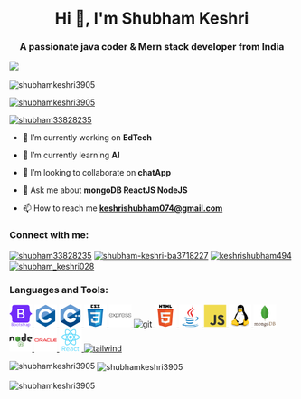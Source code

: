 <h1 align="center">Hi 👋, I'm Shubham Keshri</h1>
<h3 align="center">A passionate java coder & Mern stack developer from India</h3>
<img src="https://media1.giphy.com/media/qgQUggAC3Pfv687qPC/giphy.gif?cid=6c09b95216n9immtg2oixof0j7scselcamdq6i72pgo6zv78&ep=v1_gifs_search&rid=giphy.gif&ct=g" />
<p align="left"> <img src="https://komarev.com/ghpvc/?username=shubhamkeshri3905&label=Profile%20views&color=0e75b6&style=flat" alt="shubhamkeshri3905" /> </p>

<p align="left"> <a href="https://github.com/ryo-ma/github-profile-trophy"><img src="https://github-profile-trophy.vercel.app/?username=shubhamkeshri3905" alt="shubhamkeshri3905" /></a> </p>

<p align="left"> <a href="https://twitter.com/shubham33828235" target="blank"><img src="https://img.shields.io/twitter/follow/shubham33828235?logo=twitter&style=for-the-badge" alt="shubham33828235" /></a> </p>

- 🔭 I’m currently working on **EdTech**

- 🌱 I’m currently learning **AI**

- 👯 I’m looking to collaborate on **chatApp**

- 💬 Ask me about **mongoDB ReactJS NodeJS**

- 📫 How to reach me **keshrishubham074@gmail.com**

<h3 align="left">Connect with me:</h3>
<p align="left">
<a href="https://twitter.com/shubham33828235" target="blank"><img align="center" src="https://raw.githubusercontent.com/rahuldkjain/github-profile-readme-generator/master/src/images/icons/Social/twitter.svg" alt="shubham33828235" height="30" width="40" /></a>
<a href="https://linkedin.com/in/shubham-keshri-ba3718227" target="blank"><img align="center" src="https://raw.githubusercontent.com/rahuldkjain/github-profile-readme-generator/master/src/images/icons/Social/linked-in-alt.svg" alt="shubham-keshri-ba3718227" height="30" width="40" /></a>
<a href="https://fb.com/keshrishubham494" target="blank"><img align="center" src="https://raw.githubusercontent.com/rahuldkjain/github-profile-readme-generator/master/src/images/icons/Social/facebook.svg" alt="keshrishubham494" height="30" width="40" /></a>
<a href="https://www.leetcode.com/shubham_keshri028" target="blank"><img align="center" src="https://raw.githubusercontent.com/rahuldkjain/github-profile-readme-generator/master/src/images/icons/Social/leet-code.svg" alt="shubham_keshri028" height="30" width="40" /></a>
</p>

<h3 align="left">Languages and Tools:</h3>
<p align="left"> <a href="https://getbootstrap.com" target="_blank" rel="noreferrer"> <img src="https://raw.githubusercontent.com/devicons/devicon/master/icons/bootstrap/bootstrap-plain-wordmark.svg" alt="bootstrap" width="40" height="40"/> </a> <a href="https://www.cprogramming.com/" target="_blank" rel="noreferrer"> <img src="https://raw.githubusercontent.com/devicons/devicon/master/icons/c/c-original.svg" alt="c" width="40" height="40"/> </a> <a href="https://www.w3schools.com/cpp/" target="_blank" rel="noreferrer"> <img src="https://raw.githubusercontent.com/devicons/devicon/master/icons/cplusplus/cplusplus-original.svg" alt="cplusplus" width="40" height="40"/> </a> <a href="https://www.w3schools.com/css/" target="_blank" rel="noreferrer"> <img src="https://raw.githubusercontent.com/devicons/devicon/master/icons/css3/css3-original-wordmark.svg" alt="css3" width="40" height="40"/> </a> <a href="https://expressjs.com" target="_blank" rel="noreferrer"> <img src="https://raw.githubusercontent.com/devicons/devicon/master/icons/express/express-original-wordmark.svg" alt="express" width="40" height="40"/> </a> <a href="https://git-scm.com/" target="_blank" rel="noreferrer"> <img src="https://www.vectorlogo.zone/logos/git-scm/git-scm-icon.svg" alt="git" width="40" height="40"/> </a> <a href="https://www.w3.org/html/" target="_blank" rel="noreferrer"> <img src="https://raw.githubusercontent.com/devicons/devicon/master/icons/html5/html5-original-wordmark.svg" alt="html5" width="40" height="40"/> </a> <a href="https://www.java.com" target="_blank" rel="noreferrer"> <img src="https://raw.githubusercontent.com/devicons/devicon/master/icons/java/java-original.svg" alt="java" width="40" height="40"/> </a> <a href="https://developer.mozilla.org/en-US/docs/Web/JavaScript" target="_blank" rel="noreferrer"> <img src="https://raw.githubusercontent.com/devicons/devicon/master/icons/javascript/javascript-original.svg" alt="javascript" width="40" height="40"/> </a> <a href="https://www.linux.org/" target="_blank" rel="noreferrer"> <img src="https://raw.githubusercontent.com/devicons/devicon/master/icons/linux/linux-original.svg" alt="linux" width="40" height="40"/> </a> <a href="https://www.mongodb.com/" target="_blank" rel="noreferrer"> <img src="https://raw.githubusercontent.com/devicons/devicon/master/icons/mongodb/mongodb-original-wordmark.svg" alt="mongodb" width="40" height="40"/> </a> <a href="https://nodejs.org" target="_blank" rel="noreferrer"> <img src="https://raw.githubusercontent.com/devicons/devicon/master/icons/nodejs/nodejs-original-wordmark.svg" alt="nodejs" width="40" height="40"/> </a> <a href="https://www.oracle.com/" target="_blank" rel="noreferrer"> <img src="https://raw.githubusercontent.com/devicons/devicon/master/icons/oracle/oracle-original.svg" alt="oracle" width="40" height="40"/> </a> <a href="https://reactjs.org/" target="_blank" rel="noreferrer"> <img src="https://raw.githubusercontent.com/devicons/devicon/master/icons/react/react-original-wordmark.svg" alt="react" width="40" height="40"/> </a> <a href="https://tailwindcss.com/" target="_blank" rel="noreferrer"> <img src="https://www.vectorlogo.zone/logos/tailwindcss/tailwindcss-icon.svg" alt="tailwind" width="40" height="40"/> </a> </p>

<p><img align="left" src="https://github-readme-stats.vercel.app/api/top-langs?username=shubhamkeshri3905&show_icons=true&locale=en&layout=compact" alt="shubhamkeshri3905" /></p>

<p>&nbsp;<img align="center" src="https://github-readme-stats.vercel.app/api?username=shubhamkeshri3905&show_icons=true&locale=en" alt="shubhamkeshri3905" /></p>

<p><img align="center" src="https://github-readme-streak-stats.herokuapp.com/?user=shubhamkeshri3905&" alt="shubhamkeshri3905" /></p>
